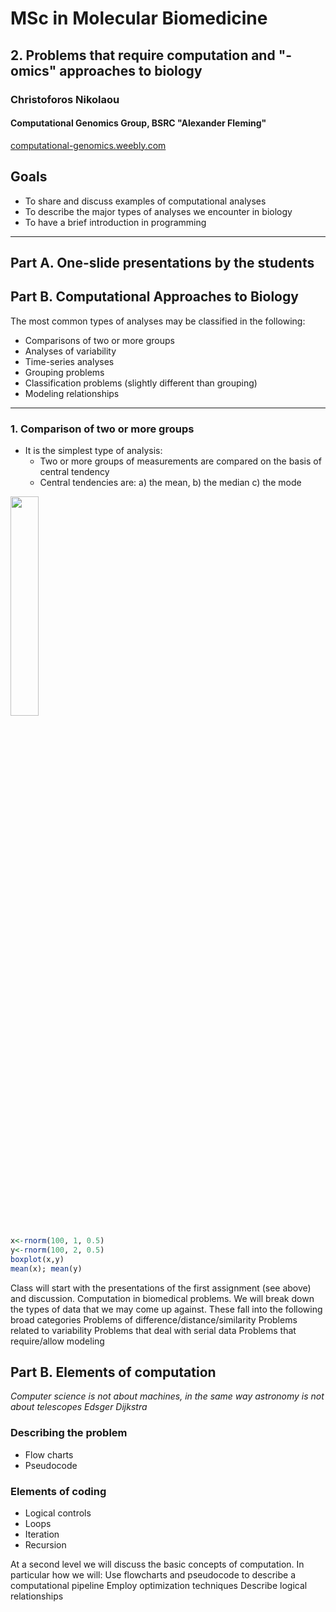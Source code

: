 # MSc in Molecular Biomedicine

## 2. Problems that require computation and "-omics" approaches to biology
### Christoforos Nikolaou  
#### Computational Genomics Group, BSRC "Alexander Fleming" 
[computational-genomics.weebly.com](http://computational-genomics.weebly.com)  

## Goals
* Το share and discuss examples of computational analyses
* To describe the major types of analyses we encounter in biology
* To have a brief introduction in programming
---

## Part A. One-slide presentations by the students

## Part B. Computational Approaches to Biology
The most common types of analyses may be classified in the following:
* Comparisons of two or more groups
* Analyses of variability
* Time-series analyses
* Grouping problems
* Classification problems (slightly different than grouping)
* Modeling relationships

---

### 1. Comparison of two or more groups
* It is the simplest type of analysis:
  - Two or more groups of measurements are compared on the basis of central tendency
  - Central tendencies are: a) the mean, b) the median c) the mode
 <img src="https://github.com/christoforos-nikolaou/MolBioMedClass/blob/master/Figures/Statistics/MeanMedianMode.png" width="30%" height="30%" style="float: center"> 

 ```r
 x<-rnorm(100, 1, 0.5)
 y<-rnorm(100, 2, 0.5)
 boxplot(x,y)
 mean(x); mean(y)
  ```

Class will start with the presentations of the first assignment (see above) and discussion.
Computation in biomedical problems. We will break down the types of data that we may come up against. These fall into the following broad categories
Problems of difference/distance/similarity
Problems related to variability
Problems that deal with serial data
Problems that require/allow modeling


## Part B. Elements of computation
_Computer science is not about machines, in the same way astronomy is not about telescopes_
_Edsger Dijkstra_


### Describing the problem

* Flow charts
* Pseudocode

### Elements of coding

* Logical controls
* Loops
* Iteration
* Recursion


At a second level we will discuss the basic concepts of computation. In particular how we will:
Use flowcharts and pseudocode to describe a computational pipeline
Employ optimization techniques
Describe logical relationships
